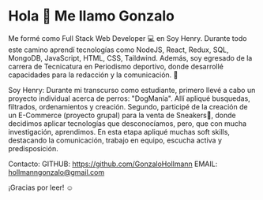 # Hola 👋 Me llamo Gonzalo 

Me formé como Full Stack Web Developer 💻 en Soy Henry. Durante todo este camino aprendí tecnologías como NodeJS, React, Redux, SQL, MongoDB, JavaScript, HTML, CSS, Taildwind.
Además, soy egresado de la carrera de Tecnicatura en Periodismo deportivo, donde desarrollé capacidades para la redacción y la comunicación. 🎤

Soy Henry:
Durante mi transcurso como estudiante, primero llevé a cabo un proyecto individual acerca de perros: "DogManía". Allí apliqué busquedas, filtrados, ordenamientos y creación.
Segundo, participé de la creación de un E-Commerce (proyecto grupal) para la venta de Sneakers👟, donde decidimos aplicar tecnologías que desconocíamos, pero, que con mucha investigación, aprendimos. En esta etapa apliqué muchas soft skills, destacando la comunicación, trabajo en equipo, escucha activa y predisposición.

Contacto: 
GITHUB: https://github.com/GonzaloHollmann
EMAIL: hollmanngonzalo@gmail.com 

¡Gracias por leer! ☺️
